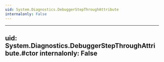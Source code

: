 ```yaml
---
uid: System.Diagnostics.DebuggerStepThroughAttribute
internalonly: False
---
```


---
uid: System.Diagnostics.DebuggerStepThroughAttribute.#ctor
internalonly: False
---
